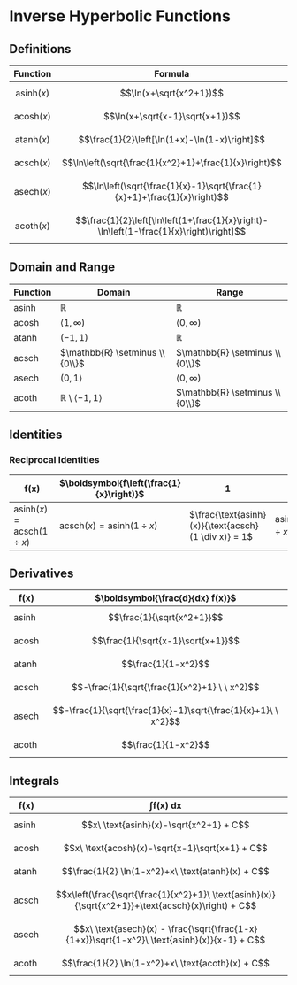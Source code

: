 # Inverse Hyperbolic Functions

## Definitions

| Function | Formula |
|--|--|
| $$\text{asinh}(x)$$ | $$\ln(x+\sqrt{x^2+1})$$ |
| $$\text{acosh}(x)$$ | $$\ln(x+\sqrt{x-1}\sqrt{x+1})$$ |
| $$\text{atanh}(x)$$ | $$\frac{1}{2}\left[\ln(1+x)-\ln(1-x)\right]$$ |
| $$\text{acsch}(x)$$ | $$\ln\left(\sqrt{\frac{1}{x^2}+1}+\frac{1}{x}\right)$$ |
| $$\text{asech}(x)$$ | $$\ln\left(\sqrt{\frac{1}{x}-1}\sqrt{\frac{1}{x}+1}+\frac{1}{x}\right)$$ |
| $$\text{acoth}(x)$$ | $$\frac{1}{2}\left[\ln\left(1+\frac{1}{x}\right)-\ln\left(1-\frac{1}{x}\right)\right]$$ |

## Domain and Range

| Function | Domain | Range |
|--|--|--|
| asinh | $\mathbb{R}$ | $\mathbb{R}$ |
| acosh | $\langle 1,\infty )$ | $\langle 0,\infty )$ |
| atanh | $(-1,1)$ | $\mathbb{R}$ |
| acsch | $\mathbb{R} \setminus \\{0\\}$ | $\mathbb{R} \setminus \\{0\\}$ |
| asech | $(0,1\rangle$ | $\langle 0,\infty )$ |
| acoth | $\mathbb{R} \setminus \langle -1,1 \rangle$ | $\mathbb{R} \setminus \\{0\\}$ |

## Identities

### Reciprocal Identities

| $\boldsymbol{f(x)}$ | $\boldsymbol{f\left(\frac{1}{x}\right)}$ | $\boldsymbol{1}$ | $\boldsymbol{f^2(x)}$ |
|--|--|--|--|
| $\text{asinh}(x) = \text{acsch}(1 \div x)$ | $\text{acsch}(x) = \text{asinh}(1 \div x)$ | $\frac{\text{asinh}(x)}{\text{acsch}(1 \div x)} = 1$ | $\text{asinh}(x)\text{acsch}(1 \div x) = \text{asinh}^2(x)$ |

## Derivatives

| $\boldsymbol{f(x)}$ | $\boldsymbol{\frac{d}{dx} f(x)}$ |
|--|--|
| asinh | $$\frac{1}{\sqrt{x^2+1}}$$ |
| acosh | $$\frac{1}{\sqrt{x-1}\sqrt{x+1}}$$ |
| atanh | $$\frac{1}{1-x^2}$$ |
| acsch | $$-\frac{1}{\sqrt{\frac{1}{x^2}+1} \ \ x^2}$$ |
| asech | $$-\frac{1}{\sqrt{\frac{1}{x}-1}\sqrt{\frac{1}{x}+1}\ \  x^2}$$ |
| acoth | $$\frac{1}{1-x^2}$$ |

## Integrals

| $\boldsymbol{f(x)}$ | $\boldsymbol{\int f(x)\ dx}$ |
|--|--|
| asinh | $$x\ \text{asinh}(x)-\sqrt{x^2+1} + C$$ |
| acosh | $$x\ \text{acosh}(x)-\sqrt{x-1}\sqrt{x+1} + C$$ |
| atanh | $$\frac{1}{2} \ln(1-x^2)+x\ \text{atanh}(x) + C$$ |
| acsch | $$x\left(\frac{\sqrt{\frac{1}{x^2}+1}\ \text{asinh}(x)}{\sqrt{x^2+1}}+\text{acsch}(x)\right) + C$$ |
| asech | $$x\ \text{asech}(x) - \frac{\sqrt{\frac{1-x}{1+x}}\sqrt{1-x^2}\ \text{asinh}(x)}{x-1} + C$$ |
| acoth | $$\frac{1}{2} \ln(1-x^2)+x\ \text{acoth}(x) + C$$ |


